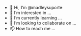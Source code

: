 - 👋 Hi, I’m @madleysuporte
- 👀 I’m interested in ...
- 🌱 I’m currently learning ...
- 💞️ I’m looking to collaborate on ...
- 📫 How to reach me ...

<!---
madleysuporte/madleysuporte is a ✨ special ✨ repository because its `README.md` (this file) appears on your GitHub profile.
You can click the Preview link to take a look at your changes.
--->
